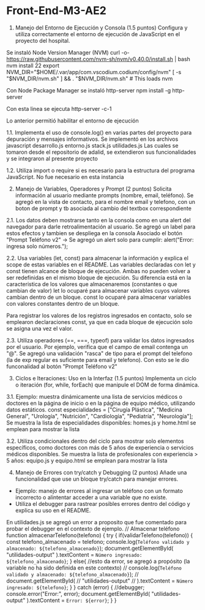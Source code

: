 # Front-End-M3-AE2
1. Manejo del Entorno de Ejecución y Consola (1.5 puntos)
Configura y utiliza correctamente el entorno de ejecución de JavaScript en el
proyecto del hospital.

Se instaló Node Version Manager (NVM)
curl -o- https://raw.githubusercontent.com/nvm-sh/nvm/v0.40.0/install.sh | bash
nvm install 22
export NVM_DIR="$HOME/.var/app/com.vscodium.codium/config/nvm"
[ -s "$NVM_DIR/nvm.sh" ] && \. "$NVM_DIR/nvm.sh"  # This loads nvm

Con Node Package Manager se instaló http-server
npm install -g http-server

Con esta linea se ejecuta
http-server -c-1

Lo anterior permitió habilitar el entorno de ejecución

1.1. Implementa el uso de console.log() en varias partes del proyecto para
depuración y mensajes informativos.
Se implementó en los archivos javascript desarrollo.js entorno.js stack.js utilidades.js
Las cuales se tomaron desde el repositorio de adalid, se extendieron sus funcionalidades y se integraron al presente proyecto

1.2. Utiliza import o require si es necesario para la estructura del programa
JavaScript.
No fue necesario en esta instancia


2. Manejo de Variables, Operadores y Prompt (2 puntos)
Solicita información al usuario mediante prompts (nombre, email, teléfono).
Se agregó en la vista de contacto, para el nombre email y telefono, con un boton de prompt y tb asociada al cambio del textbox correspondiente

2.1. Los datos deben mostrarse tanto en la consola como en una alert del navegador para darle retroalimentación al usuario.
Se agregó un label para estos efectos y tambien se despliega en la consola
Asociado el botón "Prompt Teléfono v2" -> Se agregó un alert solo para cumplir: alert("Error: ingresa solo números.");


2.2. Usa variables (let, const) para almacenar la información y explica el scope de
estas variables en el README.
Las variables declaradas con let y const tienen alcance de bloque de ejecución.
Ambas no pueden volver a ser redefinidas en el mismo bloque de ejecución.
Su diferencia está en la caracteristica de los valores que almacenaremos (constantes o que cambian de valor)
let lo ocuparé para almacenar variables cuyos valores cambian dentro de un bloque.
const lo ocuparé para almacenar variables con valores constantes dentro de un bloque.

Para registrar los valores de los registros ingresados en contacto, solo se emplearon declaraciones const, ya que en cada bloque de ejecución solo se asigna una vez el valor.

2.3. Utiliza operadores (==, ===, typeof) para validar los datos ingresados por el usuario. Por ejemplo, verifica que el campo de email contenga un "@".
Se agregó una validación "rasca" de tipo para el prompt del telefono (la de exp regular es suficiente para email y telefono). Con esto se le dio funconalidad al botón "Prompt Teléfono v2"

3. Ciclos e Iteraciones: Uso en la Interfaz (1.5 puntos)
Implementa un ciclo o iteración (for, while, forEach) que manipule el DOM de forma dinámica.

3.1. Ejemplo: muestra dinámicamente una lista de servicios médicos o doctores en la página de inicio o en la página de equipo médico, utilizando datos estáticos.
const especialidades = ["Cirugía Plástica", "Medicina General", "Urología", "Nutrición", "Cardiología", "Pediatría", "Neurología"];
Se muestra la lista de especialidades disponibles: homes.js y home.html se emplean para mostrar la lista

3.2. Utiliza condicionales dentro del ciclo para mostrar solo elementos específicos, como doctores con más de 5 años de experiencia o servicios médicos disponibles.
Se muestra la lista de profesionales con experiencia > 5 años: equipo.js y equipo.html se emplean para mostrar la lista

4. Manejo de Errores con try/catch y Debugging (2 puntos)
Añade una funcionalidad que use un bloque try/catch para manejar errores.
- Ejemplo: manejo de errores al ingresar un teléfono con un formato incorrecto o alintentar acceder a una variable que no existe.
- Utiliza el debugger para rastrear posibles errores dentro del código y explica su uso en el README.

En utilidades.js se agregó un error a proposito que fue comentado para probar el debugger en el contexto de ejemplo.
// Almacenar teléfono
function almacenarTelefono(telefono) {
  try {
    if(validarTelefono(telefono)) {
      const telefono_almacenado = telefono;
      console.log(`Teléfono validado y almacenado: ${telefono_almacenado}`);
      document.getElementById(
        "utilidades-output"
      ).textContent = `Número ingresado: ${telefono_almacenado}`;
    }
    else{
    //esto da error, se agregó a propósito (la variable no ha sido definida en este contexto)
    //  console.log(`Teléfono validado y almacenado: ${telefono_almacenado}`);
    //  document.getElementById(
    //    "utilidades-output"
    //  ).textContent = `Número ingresado: ${telefono}`;
    }
  } catch (error) {
    //debugger;
    console.error("Error:", error);
    document.getElementById(
      "utilidades-output"
    ).textContent = `Error: ${error}`;
  }
}